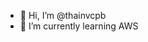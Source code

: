 - 👋 Hi, I’m @thainvcpb
- 🌱 I’m currently learning AWS

<!---
thainvcpb/thainvcpb is a ✨ special ✨ repository because its `README.md` (this file) appears on your GitHub profile.
You can click the Preview link to take a look at your changes.
--->
